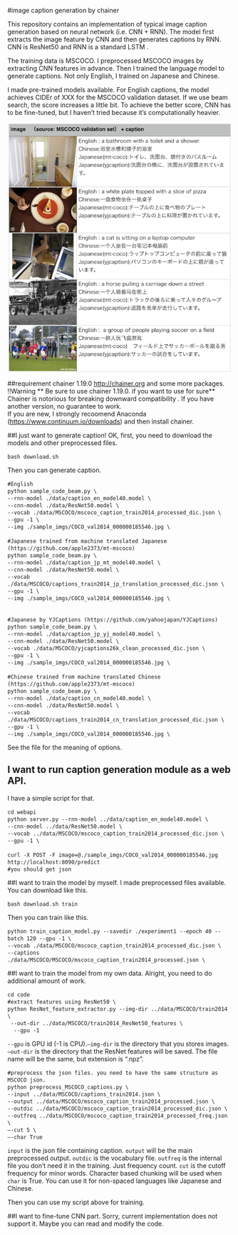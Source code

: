#image caption generation by chainer 

This repository contains an implementation of typical image caption generation based on neural network (i.e. CNN + RNN). The model first extracts the image feature by CNN and then generates captions by RNN. CNN is ResNet50 and RNN is a standard LSTM .

The training data is MSCOCO. I preprocessed MSCOCO images by extracting CNN features in advance. Then I trained the language model to generate captions. Not only English, I trained on Japanese and Chinese. 

I made pre-trained models available. For English captions, the model achieves CIDEr of XXX for the MSCOCO validation dataset. If we use beam search, the score increases a little bit. To achieve the better score, CNN has to be fine-tuned, but I haven’t tried because it’s computationally heavier.  

<img src="sample.png" >

##requirement
chainer 1.19.0  http://chainer.org
and some more packages.  
!!Warning ** Be sure to use chainer 1.19.0. if you want to use for sure**  Chainer is notorious for breaking downward compatibility . If you have another version, no guarantee to work.  
If you are new, I strongly recoomend Anaconda (https://www.continuum.io/downloads) and then install chainer.  

##I just want to generate caption!
OK, first, you need to download the models and other preprocessed files.
```
bash download.sh
```
Then you can generate caption.
```
#English
python sample_code_beam.py \
--rnn-model ./data/caption_en_model40.model \
--cnn-model ./data/ResNet50.model \
--vocab ./data/MSCOCO/mscoco_caption_train2014_processed_dic.json \
--gpu -1 \
--img ./sample_imgs/COCO_val2014_000000185546.jpg \

#Japanese trained from machine translated Japanese (https://github.com/apple2373/mt-mscoco)
python sample_code_beam.py \
--rnn-model ./data/caption_jp_mt_model40.model \
--cnn-model ./data/ResNet50.model \
--vocab ./data/MSCOCO/captions_train2014_jp_translation_processed_dic.json \
--gpu -1 \
--img ./sample_imgs/COCO_val2014_000000185546.jpg \


#Japanese by YJCaptions (https://github.com/yahoojapan/YJCaptions)
python sample_code_beam.py \
--rnn-model ./data/caption_jp_yj_model40.model \
--cnn-model ./data/ResNet50.model \
--vocab ./data/MSCOCO/yjcaptions26k_clean_processed_dic.json \
--gpu -1 \
--img ./sample_imgs/COCO_val2014_000000185546.jpg \

#Chinese trained from machine translated Chinese (https://github.com/apple2373/mt-mscoco)
python sample_code_beam.py \
--rnn-model ./data/caption_cn_model40.model \
--cnn-model ./data/ResNet50.model \
--vocab ./data/MSCOCO/captions_train2014_cn_translation_processed_dic.json \
--gpu -1 \
--img ./sample_imgs/COCO_val2014_000000185546.jpg \

```
See the file for the meaning of options.

## I want to run caption generation module as a web API.
I have a simple script for that.
```
cd webapi
python server.py --rnn-model ../data/caption_en_model40.model \
--cnn-model ../data/ResNet50.model \
--vocab ../data/MSCOCO/mscoco_caption_train2014_processed_dic.json \
--gpu -1 \

curl -X POST -F image=@./sample_imgs/COCO_val2014_000000185546.jpg http://localhost:8090/predict
#you should get json
```


##I want to train the model by myself.
I made preprocessed files available. You can download like this.
```
bash download.sh train
```
Then you can train like this.
```
python train_caption_model.py --savedir ./experiment1 --epoch 40 --batch 120 --gpu -1 \
--vocab ./data/MSCOCO/mscoco_caption_train2014_processed_dic.json \
--captions ./data/MSCOCO/MSCOCO/mscoco_caption_train2014_processed.json \
```

##I want to train the model from my own data.
Alright, you need to do additional amount of work.
```
cd code
#extract features using ResNet50 \
python ResNet_feature_extractor.py --img-dir ../data/MSCOCO/train2014 \
 --out-dir ../data/MSCOCO/train2014_ResNet50_features \
  --gpu -1
```
`--gpu` is GPU id (-1 is CPU).`—img-dir` is the directory that you stores images. `—out-dir` is the directory that the ResNet features will be saved. The file name will be the same, but extension is “.npz”.   
```
#preprocess the json files. you need to have the same structure as MSCOCO json.
python preprocess_MSCOCO_captions.py \
--input ../data/MSCOCO/captions_train2014.json \
--output ../data/MSCOCO/mscoco_caption_train2014_processed.json \
--outdic ../data/MSCOCO/mscoco_caption_train2014_processed_dic.json \
--outfreq ../data/MSCOCO/mscoco_caption_train2014_processed_freq.json \
—-cut 5 \
—-char True 
```
`input` is the json file containing caption. `output` will be the main preprocessed output. `outdic` is the vocabulary file. `outfreq` is the internal file you don’t need it in the training. Just frequency count. `cut` is the cutoff frequency for minor words. Character based chunking will be used when `char` is True. You can use it for non-spaced languages like Japanese and Chinese. 
  
Then you can use my script above for training. 

##I want to fine-tune CNN part. 
Sorry, current implementation does not support it. Maybe you can read and modify the code. 
